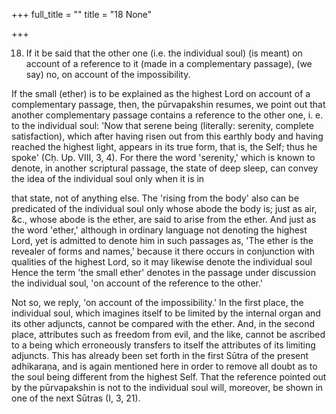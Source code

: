 +++
full_title = ""
title = "18 None"

+++


18. If it be said that the other one (i.e. the individual soul) (is meant) on account of a reference to it (made in a complementary passage), (we say) no, on account of the impossibility.

If the small (ether) is to be explained as the highest Lord on account of a complementary passage, then, the pūrvapakshin resumes, we point out that another complementary passage contains a reference to the other one, i. e. to the individual soul: 'Now that serene being (literally: serenity, complete satisfaction), which after having risen out from this earthly body and having reached the highest light, appears in its true form, that is, the Self; thus he spoke' (Cḥ. Up. VIII, 3, 4). For there the word 'serenity,' which is known to denote, in another scriptural passage, the state of deep sleep, can convey the idea of the individual soul only when it is in

that state, not of anything else. The 'rising from the body' also can be predicated of the individual soul only whose abode the body is; just as air, &c., whose abode is the ether, are said to arise from the ether. And just as the word 'ether,' although in ordinary language not denoting the highest Lord, yet is admitted to denote him in such passages as, 'The ether is the revealer of forms and names,' because it there occurs in conjunction with qualities of the highest Lord, so it may likewise denote the individual soul Hence the term 'the small ether' denotes in the passage under discussion the individual soul, 'on account of the reference to the other.'

Not so, we reply, 'on account of the impossibility.' In the first place, the individual soul, which imagines itself to be limited by the internal organ and its other adjuncts, cannot be compared with the ether. And, in the second place, attributes such as freedom from evil, and the like, cannot be ascribed to a being which erroneously transfers to itself the attributes of its limiting adjuncts. This has already been set forth in the first Sūtra of the present adhikaraṇa, and is again mentioned here in order to remove all doubt as to the soul being different from the highest Self. That the reference pointed out by the pūrvapakshin is not to the individual soul will, moreover, be shown in one of the next Sūtras (I, 3, 21).

